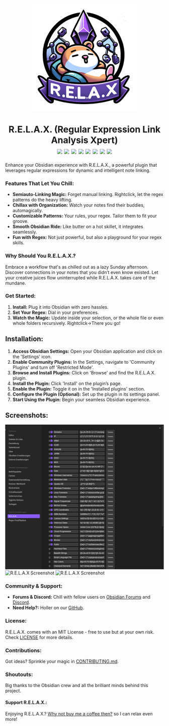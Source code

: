 <p align="center">
  <img src="Logo.png" alt="R.E.L.A.X Logo">
  <h1 align="center">R.E.L.A.X. (Regular Expression Link Analysis Xpert)
  <br>
  <a href="#"><img src="https://img.shields.io/badge/Version-1.4.2-blue"></a>
  <a href="#"><img src="https://img.shields.io/badge/License-MIT-orange"></a>
  <a href="#"><img src="https://img.shields.io/badge/Support-Weekly-brightgreen"></a>
  <a href="#"><img src="https://img.shields.io/badge/KnownBugs-2-red"></a>
  <a href="#"><img src="https://img.shields.io/badge/Status-broken-red"></a>
  <a href="#"><img src="https://img.shields.io/badge/Note-Fixing... 05.01.2024-red"></a>
  <a href="#"><img src="https://img.shields.io/badge/PlannedImprovements-3-pink"></a>
  <a href="#"><img src="https://img.shields.io/badge/ObsidianCommunityPlugin-Approved-red"></a></h1>
</p>


Enhance your Obsidian experience with R.E.L.A.X., a powerful plugin that leverages regular expressions for dynamic and intelligent note linking.

### Features That Let You Chill:

- **Semiauto-Linking Magic:** Forget manual linking. Rightclick, let the regex patterns do the heavy lifting.
- **Chillax with Organization:** Watch your notes find their buddies, automagically.
- **Customizable Patterns:** Your rules, your regex. Tailor them to fit your groove.
- **Smooth Obsidian Ride:** Like butter on a hot skillet, it integrates seamlessly.
- **Fun with Regex:** Not just powerful, but also a playground for your regex skills.

### Why Should You R.E.L.A.X.?

Embrace a workflow that's as chilled out as a lazy Sunday afternoon. Discover connections in your notes that you didn’t even know existed. Let your creative juices flow uninterrupted while R.E.L.A.X. takes care of the mundane.

### Get Started:

1. **Install:** Plug it into Obsidian with zero hassles.
2. **Set Your Regex:** Dial in your preferences.
3. **Watch the Magic:** Update inside your selection, or the whole file or even whole folders recursively. Rightclick->There you go!

## Installation:

1. **Access Obsidian Settings:** Open your Obsidian application and click on the 'Settings' icon.
2. **Enable Community Plugins:** In the Settings, navigate to 'Community Plugins' and turn off 'Restricted Mode'.
3. **Browse and Install Plugins:** Click on 'Browse' and find the R.E.L.A.X. plugin.
4. **Install the Plugin:** Click 'Install' on the plugin’s page.
5. **Enable the Plugin:** Toggle it on in the 'Installed plugins' section.
6. **Configure the Plugin (Optional):** Set up the plugin in its settings panel.
7. **Start Using the Plugin:** Begin your seamless Obsidian experience.

## Screenshots:
<img src="Screenshot_1.PNG" alt="R.E.L.A.X Screenshot">
<img src="Screenshot_2.bmp" alt="R.E.L.A.X Screenshot">
<img src="Screenshot_3.bmp" alt="R.E.L.A.X Screenshot">

### Community & Support:

- **Forums & Discord:** Chill with fellow users on [Obsidian Forums](#) and [Discord](#).
- **Need Help?:** Holler on our [GitHub](#).

### License:

R.E.L.A.X. comes with an MIT License - free to use but at your own risk. Check [LICENSE](#) for more details.

### Contributions:

Got ideas? Sprinkle your magic in [CONTRIBUTING.md](#).

### Shoutouts:

Big thanks to the Obsidian crew and all the brilliant minds behind this project.

#### Support R.E.L.A.X.:

Enjoying R.E.L.A.X.? [Why not buy me a coffee then?](https://buymeacoffee.com/Syr1) so I can relax even more!
